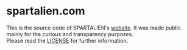 # spartalien.com

This is the source code of SPARTALIEN's [website](https://spartalien.com). It was made public mainly for the curious and transparency purposes.  
Please read the [LICENSE](./LICENSE.md) for further information.
